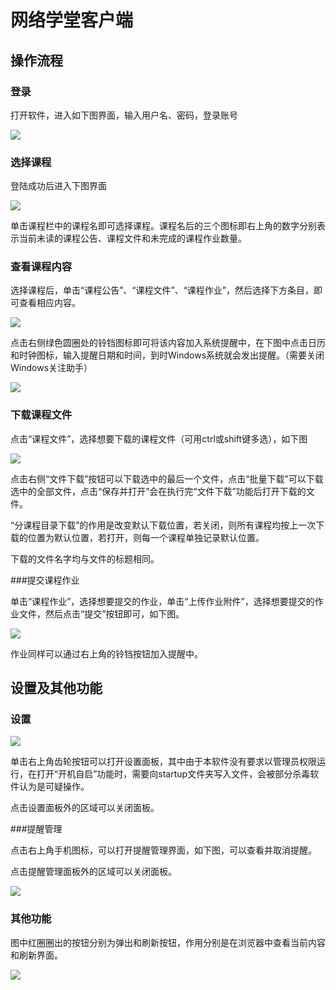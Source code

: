 # 网络学堂客户端




## 操作流程

### 登录

打开软件，进入如下图界面，输入用户名、密码，登录账号

![](docs/1.png)

### 选择课程

登陆成功后进入下图界面

![](docs/2.png)

单击课程栏中的课程名即可选择课程。课程名后的三个图标即右上角的数字分别表示当前未读的课程公告、课程文件和未完成的课程作业数量。

### 查看课程内容

选择课程后，单击“课程公告”、“课程文件”、“课程作业”，然后选择下方条目，即可查看相应内容。 

![](docs/3.png)

点击右侧绿色圆圈处的铃铛图标即可将该内容加入系统提醒中，在下图中点击日历和时钟图标，输入提醒日期和时间，到时Windows系统就会发出提醒。（需要关闭Windows关注助手） 

![](docs/4.png)

### 下载课程文件 

点击“课程文件”，选择想要下载的课程文件（可用ctrl或shift键多选），如下图

![](docs/5.png)

点击右侧“文件下载”按钮可以下载选中的最后一个文件，点击“批量下载”可以下载选中的全部文件，点击“保存并打开”会在执行完“文件下载”功能后打开下载的文件。

“分课程目录下载”的作用是改变默认下载位置，若关闭，则所有课程均按上一次下载的位置为默认位置，若打开，则每一个课程单独记录默认位置。

下载的文件名字均与文件的标题相同。

###提交课程作业 

单击“课程作业”，选择想要提交的作业，单击“上传作业附件”，选择想要提交的作业文件，然后点击“提交”按钮即可，如下图。

![](docs/6.png)

作业同样可以通过右上角的铃铛按钮加入提醒中。

## 设置及其他功能

### 设置

![](docs/7.png)

单击右上角齿轮按钮可以打开设置面板，其中由于本软件没有要求以管理员权限运行，在打开“开机自启”功能时，需要向startup文件夹写入文件，会被部分杀毒软件认为是可疑操作。

点击设置面板外的区域可以关闭面板。

###提醒管理

点击右上角手机图标，可以打开提醒管理界面，如下图，可以查看并取消提醒。

点击提醒管理面板外的区域可以关闭面板。

![](docs/8.png)

### 其他功能

图中红圈圈出的按钮分别为弹出和刷新按钮，作用分别是在浏览器中查看当前内容和刷新界面。 

![](docs/9.png)